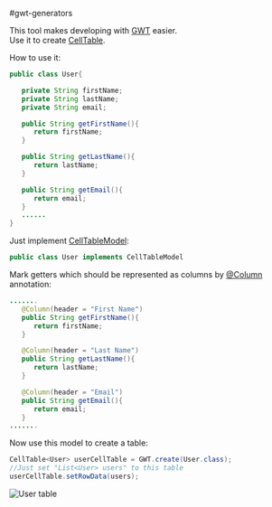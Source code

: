 #gwt-generators

This tool makes developing with [GWT](http://www.gwtproject.org/) easier.  
Use it to create [CellTable](http://www.gwtproject.org/javadoc/latest/com/google/gwt/user/cellview/client/CellTable.html).

How to use it:
```java
public class User{

   private String firstName;
   private String lastName;
   private String email;

   public String getFirstName(){
      return firstName;
   }

   public String getLastName(){
      return lastName;
   }

   public String getEmail(){
      return email;
   }
   ......
}
```
Just implement [CellTableModel](https://github.com/symulakr/gwt-generators/blob/master/src/main/java/com/github/symulakr/gwt/generators/client/celltable/CellTableModel.java):

```java 
public class User implements CellTableModel
```
Mark getters which should be represented as columns by [@Column](https://github.com/symulakr/gwt-generators/blob/master/src/main/java/com/github/symulakr/gwt/generators/client/celltable/annotation/Column.java) annotation:
```java
.......
   @Column(header = "First Name")
   public String getFirstName(){
      return firstName;
   }

   @Column(header = "Last Name")
   public String getLastName(){
      return lastName;
   }

   @Column(header = "Email")
   public String getEmail(){
      return email;
   }
.......
```
Now use this model to create a table:
```java
CellTable<User> userCellTable = GWT.create(User.class);
//Just set "List<User> users" to this table
userCellTable.setRowData(users);
```

![](https://raw.githubusercontent.com/symulakr/generators-example/master/src/main/resources/com/github/symulakr/img/user_table.png "User table")
 
